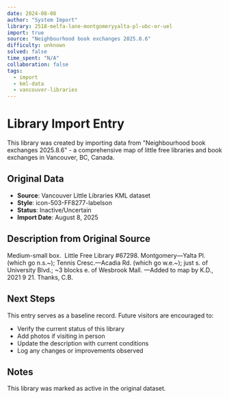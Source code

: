 ```yaml
---
date: 2024-08-08
author: "System Import"
library: 2518-melfa-lane-montgomeryyalta-pl-ubc-or-uel
import: true
source: "Neighbourhood book exchanges 2025.8.6"
difficulty: unknown
solved: false
time_spent: "N/A"
collaboration: false
tags:
  - import
  - kml-data
  - vancouver-libraries
---
```


# Library Import Entry

This library was created by importing data from "Neighbourhood book exchanges 2025.8.6" - a comprehensive map of little free libraries and book exchanges in Vancouver, BC, Canada.

## Original Data

- **Source**: Vancouver Little Libraries KML dataset
- **Style**: icon-503-FF8277-labelson
- **Status**: Inactive/Uncertain
- **Import Date**: August 8, 2025

## Description from Original Source

Medium-small box.  Little Free Library #67298.
Montgomery—Yalta Pl. (which go n.s.~); Tennis Cresc.—Acadia Rd. (which go w.e.~); just s. of University Blvd.; ~3 blocks e. of Wesbrook Mall.
—Added to map by K.D., 2021 9 21. Thanks, C.B.



## Next Steps

This entry serves as a baseline record. Future visitors are encouraged to:
- Verify the current status of this library
- Add photos if visiting in person
- Update the description with current conditions
- Log any changes or improvements observed

## Notes

This library was marked as active in the original dataset.
